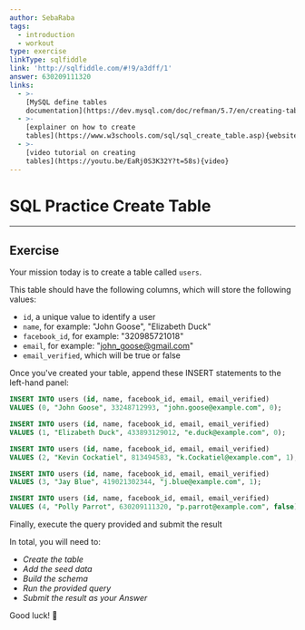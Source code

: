 ```yaml
---
author: SebaRaba
tags:
  - introduction
  - workout
type: exercise
linkType: sqlfiddle
link: 'http://sqlfiddle.com/#!9/a3dff/1'
answer: 630209111320
links:
  - >-
    [MySQL define tables
    documentation](https://dev.mysql.com/doc/refman/5.7/en/creating-tables.html){documentation}
  - >-
    [explainer on how to create
    tables](https://www.w3schools.com/sql/sql_create_table.asp){website}
  - >-
    [video tutorial on creating
    tables](https://youtu.be/EaRj0S3K32Y?t=58s){video}
---
```


# SQL Practice Create Table


---

## Exercise

Your mission today is to create a table called `users`.

This table should have the following columns, which will store the following values:

* `id`, a unique value to identify a user
* `name`, for example: "John Goose", "Elizabeth Duck"
* `facebook_id`, for example: "320985721018"
* `email`, for example: "[john_goose@gmail.com](mailto:john_goose@gmail.com)"
* `email_verified`, which will be true or false

Once you've created your table, append these INSERT statements to the left-hand panel:

```sql
INSERT INTO users (id, name, facebook_id, email, email_verified)
VALUES (0, "John Goose", 33248712993, "john.goose@example.com", 0);

INSERT INTO users (id, name, facebook_id, email, email_verified)
VALUES (1, "Elizabeth Duck", 433893129012, "e.duck@example.com", 0);

INSERT INTO users (id, name, facebook_id, email, email_verified)
VALUES (2, "Kevin Cockatiel", 813494583, "k.Cockatiel@example.com", 1);

INSERT INTO users (id, name, facebook_id, email, email_verified)
VALUES (3, "Jay Blue", 419021302344, "j.blue@example.com", 1);

INSERT INTO users (id, name, facebook_id, email, email_verified)
VALUES (4, "Polly Parrot", 630209111320, "p.parrot@example.com", false);
```

Finally, execute the query provided and submit the result

In total, you will need to:

* *Create the table*
* *Add the seed data*
* *Build the schema*
* *Run the provided query*
* *Submit the result as your Answer*

Good luck! :rocket:
 
